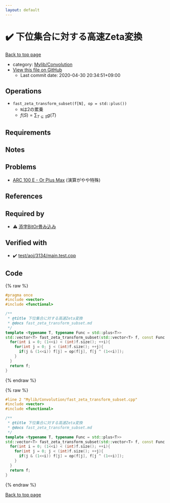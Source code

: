 ```yaml
---
layout: default
---
```


<!-- mathjax config similar to math.stackexchange -->
<script type="text/javascript" async
  src="https://cdnjs.cloudflare.com/ajax/libs/mathjax/2.7.5/MathJax.js?config=TeX-MML-AM_CHTML">
</script>
<script type="text/x-mathjax-config">
  MathJax.Hub.Config({
    TeX: { equationNumbers: { autoNumber: "AMS" }},
    tex2jax: {
      inlineMath: [ ['$','$'] ],
      processEscapes: true
    },
    "HTML-CSS": { matchFontHeight: false },
    displayAlign: "left",
    displayIndent: "2em"
  });
</script>

<script type="text/javascript" src="https://cdnjs.cloudflare.com/ajax/libs/jquery/3.4.1/jquery.min.js"></script>
<script src="https://cdn.jsdelivr.net/npm/jquery-balloon-js@1.1.2/jquery.balloon.min.js" integrity="sha256-ZEYs9VrgAeNuPvs15E39OsyOJaIkXEEt10fzxJ20+2I=" crossorigin="anonymous"></script>
<script type="text/javascript" src="../../../assets/js/copy-button.js"></script>
<link rel="stylesheet" href="../../../assets/css/copy-button.css" />


# :heavy_check_mark: 下位集合に対する高速Zeta変換

<a href="../../../index.html">Back to top page</a>

* category: <a href="../../../index.html#d1ac32c11c508fec0764fa012d8d2913">Mylib/Convolution</a>
* <a href="{{ site.github.repository_url }}/blob/master/Mylib/Convolution/fast_zeta_transform_subset.cpp">View this file on GitHub</a>
    - Last commit date: 2020-04-30 20:34:51+09:00




## Operations

- `fast_zeta_transform_subset(f[N], op = std::plus())`
	- `N`は2の累乗
	- $f(S) = \sum_{T\subseteq S} g(T)$

## Requirements

## Notes

## Problems

- [ARC 100 E - Or Plus Max](https://atcoder.jp/contests/arc100/tasks/arc100_c) (演算がやや特殊)

## References


## Required by

* :warning: <a href="convolution_or.cpp.html">添字BitOr畳み込み</a>


## Verified with

* :heavy_check_mark: <a href="../../../verify/test/aoj/3134/main.test.cpp.html">test/aoj/3134/main.test.cpp</a>


## Code

<a id="unbundled"></a>
{% raw %}
```cpp
#pragma once
#include <vector>
#include <functional>

/**
 * @title 下位集合に対する高速Zeta変換
 * @docs fast_zeta_transform_subset.md
 */
template <typename T, typename Func = std::plus<T>>
std::vector<T> fast_zeta_transform_subset(std::vector<T> f, const Func &op = std::plus<T>()){
  for(int i = 0; (1<<i) < (int)f.size(); ++i){
    for(int j = 0; j < (int)f.size(); ++j){
      if(j & (1<<i)) f[j] = op(f[j], f[j ^ (1<<i)]);
    }
  }
  return f;
}

```
{% endraw %}

<a id="bundled"></a>
{% raw %}
```cpp
#line 2 "Mylib/Convolution/fast_zeta_transform_subset.cpp"
#include <vector>
#include <functional>

/**
 * @title 下位集合に対する高速Zeta変換
 * @docs fast_zeta_transform_subset.md
 */
template <typename T, typename Func = std::plus<T>>
std::vector<T> fast_zeta_transform_subset(std::vector<T> f, const Func &op = std::plus<T>()){
  for(int i = 0; (1<<i) < (int)f.size(); ++i){
    for(int j = 0; j < (int)f.size(); ++j){
      if(j & (1<<i)) f[j] = op(f[j], f[j ^ (1<<i)]);
    }
  }
  return f;
}

```
{% endraw %}

<a href="../../../index.html">Back to top page</a>

